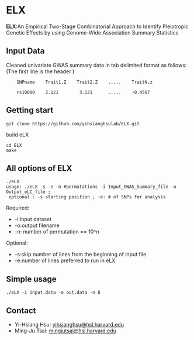 # ELX

**ELX**:An Empirical Two-Stage Combinatorial Approach to Identify Pleiotropic Genetic Effects by using Genome-Wide Association Summary Statistics

## Input Data
Cleaned univariate GWAS summary data in tab delimited format as follows: (The first line is the header )
     
        SNPname    Trait1.Z    Trait2.Z    .....    TraitN.z
     
        rs10000    2.121        3.121      .....    -0.4567

## Getting start

```shell
git clone https://github.com/yihsianghsulab/ELX.git
```

build eLX

```shell
cd ELX
make
```

## All options of ELX

```shell
./eLX
usage: ./eLX -s -e -n #permutations -i Input_GWAS_Summary_file -o Output_eLC_file ;
 optional : -s starting position ; -e: # of SNPs for analysis
```
Required:
- -i:input dataset
- -o:output filename
- -n: number of permutation == 10^n

Optional:
- -s:skip number of lines from the beginning of input file
- -e:number of lines preferred to run in eLX

## Simple usage
```
./eLX -i input.data -o out.data -n 8
```

## Contact

- Yi-Hsiang Hsu: yihsianghsu@hsl.harvard.edu
- Ming-Ju Tsai: mingjutsai@hsl.harvard.edu

